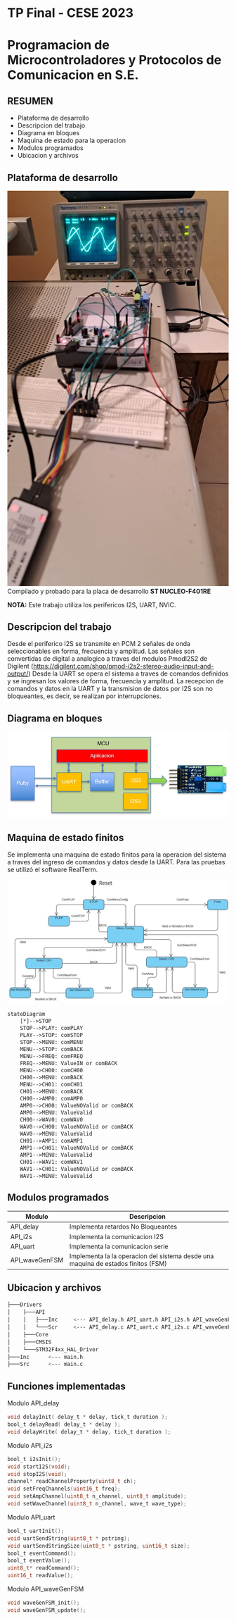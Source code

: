 # TP Final - CESE 2023 
# Programacion de Microcontroladores y Protocolos de Comunicacion en S.E.

## RESUMEN
- Plataforma de desarrollo 
- Descripcion del trabajo
- Diagrama en bloques
- Maquina de estado para la operacion
- Modulos programados
- Ubicacion y archivos

## Plataforma de desarrollo
![alt text](PdMyPCSE.jpg)
Compilado y probado para la placa de desarrollo **ST NUCLEO-F401RE**

**NOTA:** Este trabajo utiliza los perifericos I2S, UART, NVIC.

## Descripcion del trabajo
Desde el periferico I2S se transmite en PCM 2 señales de onda seleccionables en forma, frecuencia y amplitud.
Las señales son convertidas de digital a analogico a traves del modulos PmodI2S2 de Digilent (https://digilent.com/shop/pmod-i2s2-stereo-audio-input-and-output/)
Desde la UART se opera el sistema a traves de comandos definidos y se ingresan los valores de forma, frecuencia y amplitud.
La recepcion de comandos y datos en la UART y la transmision de datos por I2S son no bloqueantes, es decir, se realizan por interrupciones.

## Diagrama en bloques
![alt text](DiagramaBloques.JPG)

## Maquina de estado finitos
Se implementa una maquina de estado finitos para la operacion del sistema a traves del ingreso de comandos y datos desde la UART.
Para las pruebas se utilizó el software RealTerm. 
 
![alt text](FSM.JPG)

```mermaid
stateDiagram
	[*]-->STOP
    STOP-->PLAY: comPLAY
    PLAY-->STOP: comSTOP
    STOP-->MENU: comMENU
    MENU-->STOP: comBACK
    MENU-->FREQ: comFREQ
    FREQ-->MENU: ValueIN or comBACK
    MENU-->CH00: comCH00
    CH00-->MENU: comBACK
    MENU-->CH01: comCH01
    CH01-->MENU: comBACK
    CH00-->AMP0: comAMP0
    AMP0-->CH00: ValueNOValid or comBACK
    AMP0-->MENU: ValueValid
    CH00-->WAV0: comWAV0
    WAV0-->CH00: ValueNOValid or comBACK
    WAV0-->MENU: ValueValid
    CH01-->AMP1: comAMP1
    AMP1-->CH01: ValueNOValid or comBACK
    AMP1-->MENU: ValueValid
    CH01-->WAV1: comWAV1
    WAV1-->CH01: ValueNOValid or comBACK
    WAV1-->MENU: ValueValid   
```

## Modulos programados

| Modulo | Descripcion |
| --- | --- |
| API_delay | Implementa retardos No Bloqueantes |
| API_i2s | Implementa la comunicacion I2S |
| API_uart | Implementa la comunicacion serie |
| API_waveGenFSM | Implementa la la operacion del sistema desde una maquina de estados finitos (FSM) |

## Ubicacion y archivos
```bash
├───Drivers
│    ├───API
│    │   ├───Inc     <--- API_delay.h API_uart.h API_i2s.h API_waveGenFSM.h
│    │   └───Scr     <--- API_delay.c API_uart.c API_i2s.c API_waveGenFSM.c
│    ├───Core
│    ├───CMSIS
│    └───STM32F4xx_HAL_Driver
├───Inc      <--- main.h
├───Src      <--- main.c
```

## Funciones implementadas

Modulo API_delay
```C
void delayInit( delay_t * delay, tick_t duration );
bool_t delayRead( delay_t * delay );
void delayWrite( delay_t * delay, tick_t duration );
```

Modulo API_i2s
```C
bool_t i2sInit();											
void startI2S(void);										
void stopI2S(void);											
channel* readChannelProperty(uint8_t ch);					
void setFreqChannels(uint16_t freq);						
void setAmpChannel(uint8_t n_channel, uint8_t amplitude);	
void setWaveChannel(uint8_t n_channel, wave_t wave_type);		
```

Modulo API_uart
```C
bool_t uartInit();
void uartSendString(uint8_t * pstring);
void uartSendStringSize(uint8_t * pstring, uint16_t size);
bool_t eventCommand();
bool_t eventValue();
uint8_t* readCommand();
uint16_t readValue();
```

Modulo API_waveGenFSM
```C
void waveGenFSM_init();
void waveGenFSM_update();	
```
